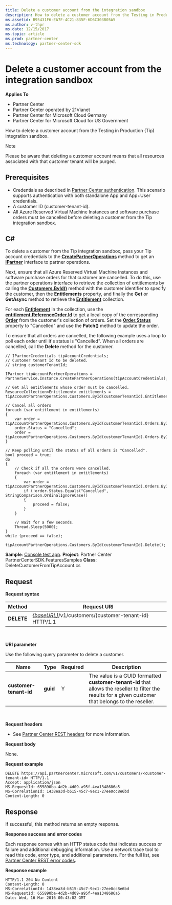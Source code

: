 ```yaml
---
title: Delete a customer account from the integration sandbox
description: How to delete a customer account from the Testing in Production (Tip) integration sandbox.
ms.assetid: B95431F6-EA7F-4C21-835F-6D6C303B05A5
ms.author: v-thpr
ms.date: 12/15/2017
ms.topic: article
ms.prod: partner-center
ms.technology: partner-center-sdk
---
```


# Delete a customer account from the integration sandbox


**Applies To**

-   Partner Center
-   Partner Center operated by 21Vianet
-   Partner Center for Microsoft Cloud Germany
-   Partner Center for Microsoft Cloud for US Government

How to delete a customer account from the Testing in Production (Tip) integration sandbox.

>[!NOTE]
>Please be aware that deleting a customer account means that all resources associated with that customer tenant will be purged.

## <span id="Prerequisites"></span><span id="prerequisites"></span><span id="PREREQUISITES"></span>Prerequisites


-   Credentials as described in [Partner Center authentication](partner-center-authentication.md). This scenario supports authentication with both standalone App and App+User credentials.
-   A customer ID (customer-tenant-id).
-   All Azure Reserved Virtual Machine Instances and software purchase orders must be cancelled before deleting a customer from the Tip integration sandbox.

## <span id="C_"></span><span id="c_"></span>C#


To delete a customer from the Tip integration sandbox, pass your Tip account credentials to the [**CreatePartnerOperations**](https://docs.microsoft.com/en-us/dotnet/api/microsoft.store.partnercenter.partnerservice.instance) method to get an [**IPartner**](https://docs.microsoft.com/en-us/dotnet/api/microsoft.store.partnercenter.ipartner) interface to partner operations. 

Next, ensure that all Azure Reserved Virtual Machine Instances and software purchase orders for that customer are cancelled. To do this, use the partner operations interface to retrieve the collection of entitlements by calling the [**Customers.ById()**](https://docs.microsoft.com/dotnet/api/microsoft.store.partnercenter.customers.icustomercollection.byid) method with the customer identifier to specify the customer, then the **Entitlements** property, and finally the **Get** or **GetAsync** method to retrieve the [**Entitlement**](entitlement.md) collection.

For each [**Entitlement**](entitlement.md) in the collection, use the [**entitlement.ReferenceOrder.Id**](entitlement.md#referenceorder) to get a local copy of the corresponding [**Order**](orders.md#order) from the customer's collection of orders. Set the [**Order.Status**](orders.md#order) property to "Cancelled" and use the **Patch()** method to update the order. 

To ensure that all orders are cancelled, the following example uses a loop to poll each order until it's status is "Cancelled". When all orders are cancelled, call the **Delete** method for the customer.

```CSharp
// IPartnerCredentials tipAccountCredentials;
// Customer tenant Id to be deleted.
// string customerTenantId;

IPartner tipAccountPartnerOperations = PartnerService.Instance.CreatePartnerOperations(tipAccountCredentials);

// Get all entitlements whose order must be cancelled.
ResourceCollection<Entitlement> entitlements = tipAccountPartnerOperations.Customers.ById(customerTenantId).Entitlements.Get();

// Cancel all orders
foreach (var entitlement in entitlements)
{
    var order = tipAccountPartnerOperations.Customers.ById(customerTenantId).Orders.ById(entitlement.ReferenceOrder.Id).Get();
    order.Status = "Cancelled";
    order = tipAccountPartnerOperations.Customers.ById(customerTenantId).Orders.ById(order.Id).Patch(order);
}

// Keep polling until the status of all orders is "Cancelled".
bool proceed = true;
do
{
    // Check if all the orders were cancelled.
    foreach (var entitlement in entitlements)
    {
        var order = tipAccountPartnerOperations.Customers.ById(customerTenantId).Orders.ById(entitlement.ReferenceOrder.Id).Get();
        if (!order.Status.Equals("Cancelled", StringComparison.OrdinalIgnoreCase))
        {
            proceed = false;
        }
    }

    // Wait for a few seconds.
    Thread.Sleep(5000);
}
while (proceed == false);

tipAccountPartnerOperations.Customers.ById(customerTenantId).Delete();
```

**Sample**: [Console test app](console-test-app.md). **Project**: Partner Center PartnerCenterSDK.FeaturesSamples **Class**: DeleteCustomerFromTipAccount.cs

## <span id="_Request"></span><span id="_request"></span><span id="_REQUEST"></span> Request


**Request syntax**

| Method     | Request URI                                                                            |
|------------|----------------------------------------------------------------------------------------|
| **DELETE** | [*{baseURL}*](partner-center-rest-urls.md)/v1/customers/{customer-tenant-id} HTTP/1.1 |

 

**URI parameter**

Use the following query parameter to delete a customer.

| Name                   | Type     | Required | Description                                                                                                                                            |
|------------------------|----------|----------|--------------------------------------------------------------------------------------------------------------------------------------------------------|
| **customer-tenant-id** | **guid** | Y        | The value is a GUID formatted **customer-tenant-id** that allows the reseller to filter the results for a given customer that belongs to the reseller. |

 

**Request headers**

-   See [Partner Center REST headers](headers.md) for more information.

**Request body**

None.

**Request example**

```
DELETE https://api.partnercenter.microsoft.com/v1/customers/<customer-tenant-id> HTTP/1.1
Accept: application/json
MS-RequestId: 655890ba-4d2b-4d09-a95f-4ea1348686a5
MS-CorrelationId: 1438ea3d-b515-45c7-9ec1-27ee0cc8e6bd
Content-Length: 0
```

## <span id="_Response"></span><span id="_response"></span><span id="_RESPONSE"></span> Response


If successful, this method returns an empty response.

**Response success and error codes**

Each response comes with an HTTP status code that indicates success or failure and additional debugging information. Use a network trace tool to read this code, error type, and additional parameters. For the full list, see [Partner Center REST error codes](error-codes.md).

**Response example**

```
HTTP/1.1 204 No Content
Content-Length: 0
MS-CorrelationId: 1438ea3d-b515-45c7-9ec1-27ee0cc8e6bd
MS-RequestId: 655890ba-4d2b-4d09-a95f-4ea1348686a5
Date: Wed, 16 Mar 2016 00:43:02 GMT
```

 

 




